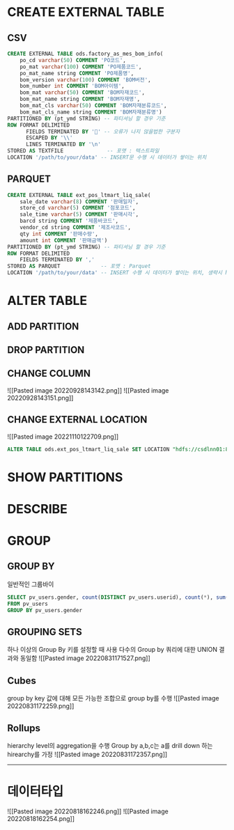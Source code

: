 # CREATE EXTERNAL TABLE
## CSV
```SQL
CREATE EXTERNAL TABLE ods.factory_as_mes_bom_info(
	po_cd varchar(50) COMMENT 'PO코드', 
	po_mat varchar(100) COMMENT 'PO제품코드',
	po_mat_name string COMMENT 'PO제품명',
	bom_version varchar(100) COMMENT 'BOM버전',
	bom_number int COMMENT 'BOM아이템', 
	bom_mat varchar(50) COMMENT 'BOM자재코드',
	bom_mat_name string COMMENT 'BOM자재명',
	bom_mat_cls varchar(50) COMMENT 'BOM자재분류코드',
	bom_mat_cls_name string COMMENT 'BOM자재분류명')
PARTITIONED BY (pt_ymd STRING) -- 파티셔닝 할 경우 기준 
ROW FORMAT DELIMITED
      FIELDS TERMINATED BY '' -- 오류가 나지 않을법한 구분자
      ESCAPED BY '\\'
      LINES TERMINATED BY '\n' 
STORED AS TEXTFILE              -- 포맷 : 텍스트파일
LOCATION '/path/to/your/data' -- INSERT문 수행 시 데이터가 쌓이는 위치
```
## PARQUET
```SQL
CREATE EXTERNAL TABLE ext_pos_ltmart_liq_sale(
	sale_date varchar(8) COMMENT '판매일자',
	store_cd varchar(5) COMMENT '점포코드',
	sale_time varchar(5) COMMENT '판매시각',
	barcd string COMMENT '제품바코드',
	vendor_cd string COMMENT '제조사코드',
	qty int COMMENT '판매수량',
	amount int COMMENT '판매금액')
PARTITIONED BY (pt_ymd STRING) -- 파티셔닝 할 경우 기준 
ROW FORMAT DELIMITED
	FIELDS TERMINATED BY ','
STORED AS PARQUET             -- 포맷 : Parquet
LOCATION '/path/to/your/data' -- INSERT 수행 시 데이터가 쌓이는 위치, 생략시 hdfs default 위치에 쌓임(https://stackoverflow.com/questions/47199342/where-data-will-be-stored-when-we-create-hive-external-table-without-location-pr)
```

# ALTER TABLE
## ADD PARTITION
## DROP PARTITION
## CHANGE COLUMN
![[Pasted image 20220928143142.png]]
![[Pasted image 20220928143151.png]]

## CHANGE EXTERNAL LOCATION
![[Pasted image 20221110122709.png]]
```SQL
ALTER TABLE ods.ext_pos_ltmart_liq_sale SET LOCATION "hdfs://csdlnn01:8020/ODS/PROD/EXTERNAL/POS/BW/MART/LIQ/SALES"
```
# SHOW PARTITIONS
# DESCRIBE
# GROUP
## GROUP BY
일반적인 그룹바이
```sql
SELECT pv_users.gender, count(DISTINCT pv_users.userid), count(*), sum(DISTINCT pv_users.userid)
FROM pv_users
GROUP BY pv_users.gender
```
## GROUPING SETS
하나 이상의 Group By 키를 설정할 때 사용
다수의 Group by 쿼리에 대한 UNION 결과와 동일함
![[Pasted image 20220831171527.png]]

## Cubes
group by key 값에 대해 모든 가능한 조합으로 group by를 수행
![[Pasted image 20220831172259.png]]

## Rollups
hierarchy level의 aggregation을 수행
Group by a,b,c는 a를 drill down 하는 hirearchy를 가정
![[Pasted image 20220831172357.png]]

----------------------------------------------------------------------
# 데이터타입
![[Pasted image 20220818162246.png]]
![[Pasted image 20220818162254.png]]
